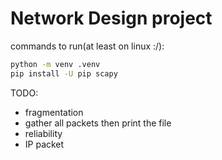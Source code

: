 # Network Design project

commands to run(at least on linux :/):

```bash
python -m venv .venv
pip install -U pip scapy
```

TODO:

- fragmentation
- gather all packets then print the file
- reliability
- IP packet
